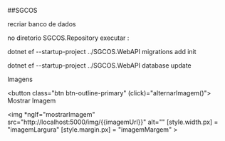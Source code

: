 ##SGCOS


recriar banco de dados 

no diretorio SGCOS.Repository executar :

dotnet ef --startup-project ../SGCOS.WebAPI migrations add init

dotnet ef --startup-project ../SGCOS.WebAPI database update


Imagens 

<button class="btn btn-outline-primary" (click)="alternarImagem()">
          Mostrar Imagem
        </button>

<img *ngIf="mostrarImagem" src="http://localhost:5000/img/{{imagemUrl}}" alt=""
        [style.width.px] = "imagemLargura"
        [style.margin.px] = "imagemMargem"
        >